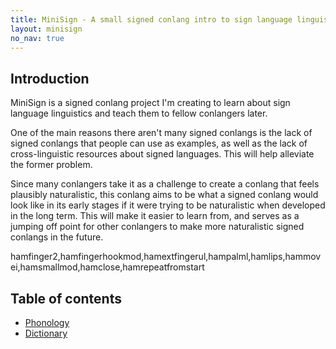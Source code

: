 ```yaml
---
title: MiniSign - A small signed conlang intro to sign language linguistics
layout: minisign
no_nav: true
---
```

## Introduction
MiniSign is a signed conlang project I'm creating to learn about sign language linguistics and teach them to fellow conlangers later.

One of the main reasons there aren't many signed conlangs is the lack of signed conlangs that people can use as examples, as well as the lack of cross-linguistic resources about signed languages. This will help alleviate the former problem.

Since many conlangers take it as a challenge to create a conlang that feels plausibly naturalistic, this conlang aims to be what a signed conlang would look like in its early stages if it were trying to be naturalistic when developed in the long term. This will make it easier to learn from, and serves as a jumping off point for other conlangers to make more naturalistic signed conlangs in the future.

<ham-signs>hamfinger2,hamfingerhookmod,hamextfingerul,hampalml,hamlips,hammovei,hamsmallmod,hamclose,hamrepeatfromstart</ham-signs>

## Table of contents
* [Phonology](/minisign/phonology)
* [Dictionary](/minisign/dictionary)